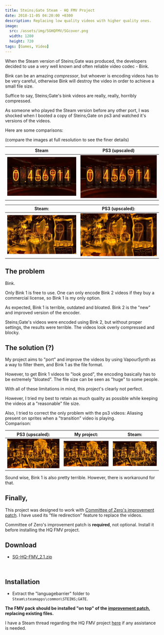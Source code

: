 ```yaml
---
title: Steins;Gate Steam - HQ FMV Project
date: 2018-11-05 04:20:00 +0300
description: Replacing low quality videos with higher quality ones.
image:
  src: /assets/img/SGHQFMV/SGcover.png
  width: 1280
  height: 720
tags: [Games, Video]
---
```


When the Steam version of Steins;Gate was produced, the developers decided to use a very well known and often reliable video codec - Bink.

Bink can be an amazing *compressor*, but whoever is encoding videos has to be very careful, otherwise Bink will destroy the video in order to achieve a small file size.

Suffice to say, Steins;Gate's bink videos are really, really, horribly compressed.

As someone who played the Steam version before any other port, I was shocked when I booted a copy of Steins;Gate on ps3 and watched it's versions of the videos.

Here are some comparisons:

(compare the images at full resolution to see the finer details)

| Steam | PS3 (upscaled) |
|--|--|
| ![Steam](/assets/img/SGHQFMV/comp1_steam.jpg) | ![PS3](/assets/img/SGHQFMV/comp1_ps3.jpg) |


| Steam: | PS3 (upscaled): |
|--|--|
| ![Steam](/assets/img/SGHQFMV/comp2_steam.jpg) | ![PS3](/assets/img/SGHQFMV/comp2_ps3.jpg) |

## The problem

Bink. 
  
Only Bink 1 is free to use. One can only encode Bink 2 videos if they buy a commercial license, so Bink 1 is my only option.  
  
As expected, Bink 1 is terrible, outdated and bloated. Bink 2 is the "new" and improved version of the encoder.  
  
Steins;Gate's videos were encoded using Bink 2, but without proper settings, the results were terrible. The videos look overly compressed and blocky.

## The solution (?)

My project aims to "port" and improve the videos by using VapourSynth as a way to filter them, and Bink 1 as the file format.  
  
However, to get Bink 1 videos to "look good", the encoding basically has to be extremely "bloated". The file size can be seen as "huge" to some people.  
  
With all of these limitations in mind, this project's clearly not perfect.  
  
However, I tried my best to retain as much quality as possible while keeping the videos at a "reasonable" file size.  
  
Also, I tried to correct the only problem with the ps3 videos: Aliasing present on sprites when a "transition" video is playing.  
Comparison:  
 
| PS3 (upscaled): | My project: | Steam: |  
|--|--|--|
| ![PS3](/assets/img/SGHQFMV/comp3_ps3.jpg) | ![My project](/assets/img/SGHQFMV/comp3_project.jpg) | ![Steam](/assets/img/SGHQFMV/comp3_steam.jpg) |

Sound wise, Bink 1 is also pretty terrible. However, there is workaround for that.

## Finally,
 
This project was designed to work with [Committee of Zero's improvement patch](https://steamcommunity.com/app/412830/discussions/0/215439774868934160/). I have used its "file redirection" feature to replace the videos.  
  
Committee of Zero's improvement patch is **required**, not optional. Install it before installing the HQ FMV project.

## Download

- [SG-HQ-FMV_2.1.zip](https://drive.google.com/file/d/1-iTgzpjWBqTQfC4SE43S9wYIheef3k1Q/view)
<br>

## Installation
- Extract the "languagebarrier" folder to `Steam\steamapps\common\STEINS;GATE`.

  
**The FMV pack should be installed "on top" of the [improvement patch](https://steamcommunity.com/app/412830/discussions/0/215439774868934160/), replacing existing files.**


I have a Steam thread regarding the HQ FMV project [here](https://steamcommunity.com/app/412830/discussions/0/2798319091587347187/) if any assistance is needed.
